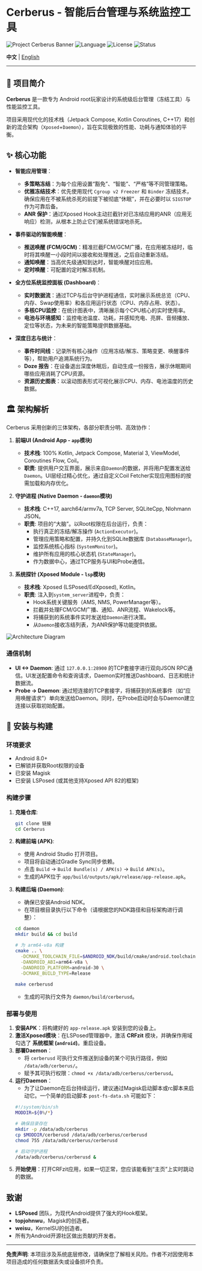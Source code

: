 #  Cerberus - 智能后台管理与系统监控工具

![Project Cerberus Banner](https://img.shields.io/badge/Project-Cerberus-blueviolet?style=for-the-badge&logo=android)
![Language](https://img.shields.io/badge/Language-Kotlin%20%26%20C%2B%2B-orange?style=for-the-badge)
![License](https://img.shields.io/badge/License-MIT-green?style=for-the-badge)
![Status](https://img.shields.io/badge/Status-Active%20Development-brightgreen?style=for-the-badge)

**中文** | [English](#) 

---

## 📖 项目简介

**Cerberus** 是一款专为 Android root玩家设计的系统级后台管理（冻结工具）与性能监控工具。

项目采用现代化的技术栈（Jetpack Compose, Kotlin Coroutines, C++17）和创新的混合架构（`Xposed`+`Daemon`），旨在实现极致的性能、功耗与通知体验的平衡。

## ✨ 核心功能

*   **智能应用管理**：
    *   **多策略冻结**：为每个应用设置“豁免”、“智能”、“严格”等不同管理策略。
    *   **优雅冻结技术**：优先使用现代 `Cgroup v2 Freezer` 和 `Binder` 冻结技术，确保应用在不被系统杀死的前提下被彻底“休眠”，并在必要时以 `SIGSTOP` 作为可靠后备。
    *   **ANR 保护**：通过Xposed Hook主动拦截针对已冻结应用的ANR（应用无响应）检测，从根本上防止它们被系统错误地杀死。

*   **事件驱动的智能唤醒**：
    *   **推送唤醒 (FCM/GCM)**：精准拦截FCM/GCM广播，在应用被冻结时，临时将其唤醒一小段时间以接收和处理推送，之后自动重新冻结。
    *   **通知唤醒**：当高优先级通知到达时，智能唤醒对应应用。
    *   **定时唤醒**：可配置的定时解冻机制。

*   **全方位系统监控面板 (Dashboard)**：
    *   **实时数据流**：通过TCP与后台守护进程通信，实时展示系统总览（CPU、内存、Swap使用率）和各应用运行状态（CPU、内存占用、状态）。
    *   **多核CPU监控**：在统计图表中，清晰展示每个CPU核心的实时使用率。
    *   **电池与环境感知**：监控电池温度、功耗，并感知充电、亮屏、音频播放、定位等状态，为未来的智能策略提供数据基础。

*   **深度日志与统计**：
    *   **事件时间线**：记录所有核心操作（应用冻结/解冻、策略变更、唤醒事件等），帮助用户追溯系统行为。
    *   **Doze 报告**：在设备退出深度休眠后，自动生成一份报告，展示休眠期间哪些应用消耗了CPU资源。
    *   **资源历史图表**：以滚动图表形式可视化展示CPU、内存、电池温度的历史数据。

## 🏛️ 架构解析

Cerberus 采用创新的三体架构，各部分职责分明、高效协作：

1.  **前端UI (Android App - `app`模块)**
    *   **技术栈**: 100% Kotlin, Jetpack Compose, Material 3, ViewModel, Coroutines Flow, Coil。
    *   **职责**: 提供用户交互界面，展示来自`Daemon`的数据，并将用户配置发送给`Daemon`。UI层经过精心优化，通过自定义Coil Fetcher实现应用图标的按需加载和内存优化。

2.  **守护进程 (Native Daemon - `daemon`模块)**
    *   **技术栈**: C++17, aarch64/armv7a, TCP Server, SQLiteCpp, Nlohmann JSON。
    *   **职责**: 项目的“大脑”。以Root权限在后台运行，负责：
        *   执行真正的冻结/解冻操作 (`ActionExecutor`)。
        *   管理应用策略和配置，并持久化到SQLite数据库 (`DatabaseManager`)。
        *   监控系统核心指标 (`SystemMonitor`)。
        *   维护所有应用的核心状态机 (`StateManager`)。
        *   作为数据中心，通过TCP服务与UI和Probe通信。

3.  **系统探针 (Xposed Module - `lsp`模块)**
    *   **技术栈**: Xposed (LSPosed/EdXposed), Kotlin。
    *   **职责**: 注入到`system_server`进程中，负责：
        *   Hook系统关键服务（AMS, NMS, PowerManager等）。
        *   拦截并处理FCM/GCM广播、通知、ANR流程、Wakelock等。
        *   将捕获到的系统事件实时发送给`Daemon`进行决策。
        *   从`Daemon`接收冻结列表，为ANR保护等功能提供依据。

![Architecture Diagram](链接)

### 通信机制

*   **UI <-> Daemon**: 通过 `127.0.0.1:28900` 的TCP套接字进行双向JSON RPC通信。UI发送配置命令和查询请求，Daemon实时推送Dashboard、日志和统计数据流。
*   **Probe -> Daemon**: 通过短连接的TCP套接字，将捕获到的系统事件（如“应用唤醒请求”）单向发送给Daemon。同时，在Probe启动时会与Daemon建立连接以获取初始配置。

## 🚀 安装与构建

### 环境要求

*   Android 8.0+
*   已解锁并获取Root权限的设备
*   已安装 Magisk
*   已安装 LSPosed (或其他支持Xposed API 82的框架)

### 构建步骤

1.  **克隆仓库**:
    ```bash
    git clone 链接
    cd Cerberus
    ```

2.  **构建前端 (APK)**:
    *   使用 Android Studio 打开项目。
    *   项目将自动通过Gradle Sync同步依赖。
    *   点击 `Build` -> `Build Bundle(s) / APK(s)` -> `Build APK(s)`。
    *   生成的APK位于 `app/build/outputs/apk/release/app-release.apk`。

3.  **构建后端 (Daemon)**:
    *   确保已安装Android NDK。
    *   在项目根目录执行以下命令（请根据您的NDK路径和目标架构进行调整）：
    ```bash
    cd daemon
    mkdir build && cd build
    
    # 为 arm64-v8a 构建
    cmake .. \
      -DCMAKE_TOOLCHAIN_FILE=$ANDROID_NDK/build/cmake/android.toolchain.cmake \
      -DANDROID_ABI=arm64-v8a \
      -DANDROID_PLATFORM=android-30 \
      -DCMAKE_BUILD_TYPE=Release
      
    make cerberusd
    ```
    *   生成的可执行文件为 `daemon/build/cerberusd`。

### 部署与使用

1.  **安装APK**：将构建好的 `app-release.apk` 安装到您的设备上。
2.  **激活Xposed模块**：在LSPosed管理器中，激活 **CRFzit** 模块，并确保作用域勾选了 **系统框架 (`android`)**。重启设备。
3.  **部署Daemon**：
    *   将 `cerberusd` 可执行文件推送到设备的某个可执行路径，例如 `/data/adb/cerberus/`。
    *   赋予其可执行权限：`chmod +x /data/adb/cerberus/cerberusd`。
4.  **运行Daemon**：
    *   为了让Daemon在后台持续运行，建议通过Magisk启动脚本或rc脚本来启动它。一个简单的启动脚本 `post-fs-data.sh` 可能如下：
    ```sh
    #!/system/bin/sh
    MODDIR=${0%/*}
    
    # 确保目录存在
    mkdir -p /data/adb/cerberus
    cp $MODDIR/cerberusd /data/adb/cerberus/cerberusd
    chmod 755 /data/adb/cerberus/cerberusd
    
    # 启动守护进程
    /data/adb/cerberus/cerberusd &
    ```
5.  **开始使用**：打开CRFzit应用，如果一切正常，您应该能看到“主页”上实时跳动的数据。

## 致谢

*   **LSPosed** 团队，为现代Android提供了强大的Hook框架。
*   **topjohnwu**，Magisk的创造者。
*   **weisu**，KernelSU的创造者。
*   所有为Android开源社区做出贡献的开发者。

---
**免责声明**: 本项目涉及系统底层修改，请确保您了解相关风险。作者不对因使用本项目造成的任何数据丢失或设备损坏负责。